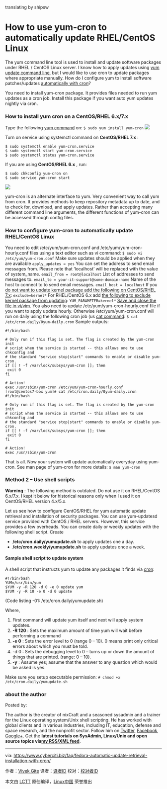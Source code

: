 translating by shipsw

How to use yum-cron to automatically update RHEL/CentOS Linux
======
The yum command line tool is used to install and update software packages under RHEL / CentOS Linux server. I know how to apply updates using [yum update command line][1], but I would like to use cron to update packages where appropriate manually. How do I configure yum to install software patches/updates [automatically with cron][2]?

You need to install yum-cron package. It provides files needed to run yum updates as a cron job. Install this package if you want auto yum updates nightly via cron.

### How to install yum cron on a CentOS/RHEL 6.x/7.x

Type the following [yum command][3] on:
`$ sudo yum install yum-cron`
![](https://www.cyberciti.biz/media/new/faq/2009/05/How-to-install-yum-cron-on-CentOS-RHEL-server.jpg)

Turn on service using systemctl command on **CentOS/RHEL 7.x** :
```
$ sudo systemctl enable yum-cron.service 
$ sudo systemctl start yum-cron.service 
$ sudo systemctl status yum-cron.service
```
If you are using **CentOS/RHEL 6.x** , run:
```
$ sudo chkconfig yum-cron on 
$ sudo service yum-cron start
```
![](https://www.cyberciti.biz/media/new/faq/2009/05/How-to-turn-on-yum-cron-service-on-CentOS-or-RHEL-server.jpg)

yum-cron is an alternate interface to yum. Very convenient way to call yum from cron. It provides methods to keep repository metadata up to date, and to check for, download, and apply updates. Rather than accepting many different command line arguments, the different functions of yum-cron can be accessed through config files.

### How to configure yum-cron to automatically update RHEL/CentOS Linux

You need to edit /etc/yum/yum-cron.conf and /etc/yum/yum-cron-hourly.conf files using a text editor such as vi command:
`$ sudo vi /etc/yum/yum-cron.conf`
Make sure updates should be applied when they are available
`apply_updates = yes`
You can set the address to send email messages from. Please note that ‘localhost’ will be replaced with the value of system_name.
`email_from = root@localhost`
List of addresses to send messages to.
`email_to = your-it-support@some-domain-name`
Name of the host to connect to to send email messages.
`email_host = localhost`
If you [do not want to update kernel package add the following on CentOS/RHEL 7.x][4]:
`exclude=kernel*`
For RHEL/CentOS 6.x add [the following to exclude kernel package from updating][5]:
`YUM_PARAMETER=kernel*`
[Save and close the file in vi/vim][6]. You also need to update /etc/yum/yum-cron-hourly.conf file if you want to apply update hourly. Otherwise /etc/yum/yum-cron.conf will run on daily using the following cron job (us [cat command][7]:
`$ cat /etc/cron.daily/0yum-daily.cron`
Sample outputs:
```
#!/bin/bash
 
# Only run if this flag is set. The flag is created by the yum-cron init
# script when the service is started -- this allows one to use chkconfig and
# the standard "service stop|start" commands to enable or disable yum-cron.
if [[ ! -f /var/lock/subsys/yum-cron ]]; then
 exit 0
fi
 
# Action!
exec /usr/sbin/yum-cron /etc/yum/yum-cron-hourly.conf
[root@centos7-box yum]# cat /etc/cron.daily/0yum-daily.cron
#!/bin/bash
 
# Only run if this flag is set. The flag is created by the yum-cron init
# script when the service is started -- this allows one to use chkconfig and
# the standard "service stop|start" commands to enable or disable yum-cron.
if [[ ! -f /var/lock/subsys/yum-cron ]]; then
 exit 0
fi
 
# Action!
exec /usr/sbin/yum-cron
```

That is all. Now your system will update automatically everyday using yum-cron. See man page of yum-cron for more details:
`$ man yum-cron`

### Method 2 – Use shell scripts

**Warning** : The following method is outdated. Do not use it on RHEL/CentOS 6.x/7.x. I kept it below for historical reasons only when I used it on CentOS/RHEL version 4.x/5.x.

Let us see how to configure CentOS/RHEL for yum automatic update retrieval and installation of security packages. You can use yum-updatesd service provided with CentOS / RHEL servers. However, this service provides a few overheads. You can create daily or weekly updates with the following shell script. Create

  * **/etc/cron.daily/yumupdate.sh** to apply updates one a day.
  * **/etc/cron.weekly/yumupdate.sh** to apply updates once a week.



#### Sample shell script to update system

A shell script that instructs yum to update any packages it finds via [cron][8]:
```
#!/bin/bash
YUM=/usr/bin/yum
$YUM -y -R 120 -d 0 -e 0 update yum
$YUM -y -R 10 -e 0 -d 0 update
```

(Code listing -01: /etc/cron.daily/yumupdate.sh)

Where,

  1. First command will update yum itself and next will apply system updates.
  2. **-R 120** : Sets the maximum amount of time yum will wait before performing a command
  3. **-e 0** : Sets the error level to 0 (range 0 – 10). 0 means print only critical errors about which you must be told.
  4. -d 0 : Sets the debugging level to 0 – turns up or down the amount of things that are printed. (range: 0 – 10).
  5. **-y** : Assume yes; assume that the answer to any question which would be asked is yes.



Make sure you setup executable permission:
`# chmod +x /etc/cron.daily/yumupdate.sh`


### about the author

Posted by:

The author is the creator of nixCraft and a seasoned sysadmin and a trainer for the Linux operating system/Unix shell scripting. He has worked with global clients and in various industries, including IT, education, defense and space research, and the nonprofit sector. Follow him on [Twitter][9], [Facebook][10], [Google+][11]. Get the **latest tutorials on SysAdmin, Linux/Unix and open source topics via[my RSS/XML feed][12]**.

--------------------------------------------------------------------------------

via: https://www.cyberciti.biz/faq/fedora-automatic-update-retrieval-installation-with-cron/

作者：[Vivek Gite][a]
译者：[译者ID](https://github.com/译者ID)
校对：[校对者ID](https://github.com/校对者ID)

本文由 [LCTT](https://github.com/LCTT/TranslateProject) 原创编译，[Linux中国](https://linux.cn/) 荣誉推出

[a]:https://www.cyberciti.biz/
[1]:https://www.cyberciti.biz/faq/rhel-centos-fedora-linux-yum-command-howto/
[2]:https://www.cyberciti.biz/faq/how-do-i-add-jobs-to-cron-under-linux-or-unix-oses
[3]:https://www.cyberciti.biz/faq/rhel-centos-fedora-linux-yum-command-howto/ (See Linux/Unix yum command examples for more info)
[4]:https://www.cyberciti.biz/faq/yum-update-except-kernel-package-command/
[5]:https://www.cyberciti.biz/faq/redhat-centos-linux-yum-update-exclude-packages/
[6]:https://www.cyberciti.biz/faq/linux-unix-vim-save-and-quit-command/
[7]:https://www.cyberciti.biz/faq/linux-unix-appleosx-bsd-cat-command-examples/ (See Linux/Unix cat command examples for more info)
[8]:https://www.cyberciti.biz/faq/how-do-i-add-jobs-to-cron-under-linux-or-unix-oses
[9]:https://twitter.com/nixcraft
[10]:https://facebook.com/nixcraft
[11]:https://plus.google.com/+CybercitiBiz
[12]:https://www.cyberciti.biz/atom/atom.xml
